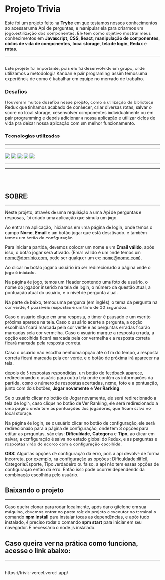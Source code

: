 
# Projeto Trivia

 Este foi um projeto feito na **Trybe** em que testamos nossos conhecimentos ao acessar uma Api de perguntas, e manipular ela para criarmos um jogo.estilização dos componentes. Ele tem como objetivo mostrar meus conhecimentos em **Javascript**, **CSS**, **React**, **manipulação de componentes**, **ciclos de vida de componentes**, **local storage**, **tela de login**, **Redux** e **rotas**. 

---
<br>
Este projeto foi importante, pois ele foi desenvolvido em grupo, onde utilizamos a metodologia Kanban e pair programing, assim temos uma experiência de como é trabalhar em equipe no mercado de trabalho.

<br>

### Desafios

Houveram muitos desafios nesse projeto, como a utilização da biblioteca Redux que tinhamos acabado de conhecer, criar diversas rotas, salvar o score no local storage, desenvolver componentes individualmente ou em pair programming e depois adicionar a nossa aplicação e utilizar ciclos de vida pra deixar nossa aplicação com um melhor funcionamento.



### **Tecnologias utilizadas**
---
---

<img src="https://img.shields.io/badge/JavaScript-323330?style=for-the-badge&logo=javascript&logoColor=F7DF1E"></img>
<img src="https://img.shields.io/badge/CSS3-1572B6?style=for-the-badge&logo=css3&logoColor=white"></img>
<img src="https://img.shields.io/badge/React-20232A?style=for-the-badge&logo=react&logoColor=61DAFB"></img>
<img src="https://img.shields.io/badge/Redux-593D88?style=for-the-badge&logo=redux&logoColor=white"></img>
<img src="https://img.shields.io/badge/React_Router-CA4245?style=for-the-badge&logo=react-router&logoColor=white"></img>



---
---
<br>
<br>

## **SOBRE:**
---
 Neste projeto, através de uma requisição a uma Api de perguntas e resposas, foi criado uma aplicação que simula um jogo. </br>

 Ao entrar na aplicação, iniciamos em uma página de login, onde temos o campo **Nome**, **Email** e um botão jogar que está desativado. e também temos um botão de configuração.

 Para iniciar a partida, devemos colocar um nome e um **Email válido**, após isso, o botão jogar será ativado. (Email válido é um onde temos um nome@domínio.com, pode ser qualquer um ex: nome@nome.com).

 Ao clicar no botão jogar o usuário irá ser redirecionado a página onde o jogo é iniciado.
 
Na página de jogo, temos um Header contendo uma foto de usuário, o nome do jogador inserido na tela de login, o número da questão atual, a pontuação atual do usuário, e o nível de pergunta atual.

Na parte de baixo, temos uma pergunta (em inglês), o tema da pergunta na cor verde, 4 possíveis respostas e um time de 30 segundos.

Caso o usuário clique em uma resposta, o timer é pausado e um escrito próxima aparece na tela. Caso o usuário acerte a pergunta, a opção escolhida ficará marcada pela cor verde e as perguntas erradas ficarão marcadas pela cor vermelha. Caso o usuário marque a resposta errada, a opção escolhida ficará marcada pela cor vermelha e a resposta correta ficará marcada pela resposta correta.

Caso o usuário não escolha nenhuma opção até o fim do tempo, a resposta correta ficará marcada pela cor verde, e o botão de próxima irá aparecer na tela.

depois de 5 respostas respondidas, um botão de feedback aparece, redirecionando o usuário para outra tela onde contém as informações da partida, como o número de respostas acertadas, nome, foto e a pontuação, junto com dois botões, **Jogar novamente** e **Ver Ranking**.

Se o usuário clicar no botão de Jogar novamente, ele será redirecionado a tela de login, caso clique no botão de Ver Ranking, ele será redirecionado a uma página onde tem as pontuações dos jogadores, que ficam salva no local storage.


Na página de login, se o usuário clicar no botão de configuração, ele será redirecionado para a página de configuração, onde tem 3 opções para editar as perguntas, são elas: **Dificuldade**, **Categoria** e **Tipo**, ao clicar em salvar, a configuração é salva no estado global do Redux, e as perguntas e respostas virão de acordo com a configuração escolhida.

**OBS:** Algumas opções de configuração dá erro, pois a api devolve de forma incorreta, por exemplo, na configuração as opções : Dificuldade:difícil, Categoria:Esporte, Tipo:verdadeiro ou falso, a api não tem essas opções de configuração então dá erro.
Então isso pode ocorrer dependendo da combinação escolhida pelo usuário.
 




## Baixando o projeto
---
Caso queira clonar para rodar localmente, após dar o gitclone em sua máquina, devemos entrar na pasta raíz do projeto e executar no terminal o comando **npm install** para instalar todas as dependências, e após tudo instalado, é preciso rodar o comando **npm start** para iniciar em seu navegador. É necessário o node.js instalado.



## Caso queira ver na prática como funciona, acesse o link abaixo: 
---
<br>
https://trivia-vercel.vercel.app/

